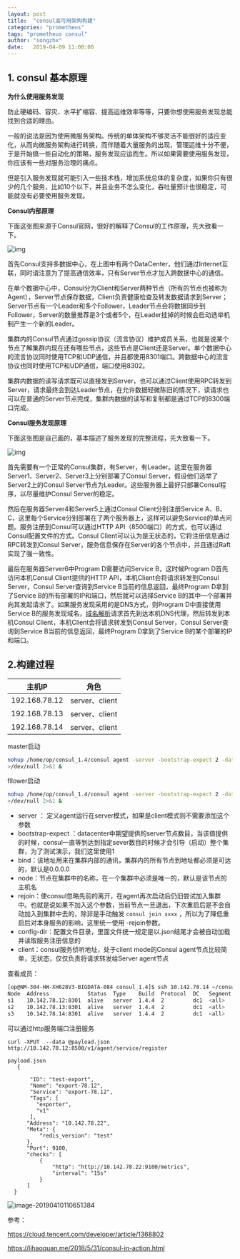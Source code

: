 ```yaml
---
layout: post
title:  "consul高可用架构构建"
categories: "prometheus"
tags: "prometheus consul"
author: "songzhx"
date:   2019-04-09 11:00:00
---
```




## 1. consul 基本原理

**为什么使用服务发现** 

防止硬编码、容灾、水平扩缩容、提高运维效率等等，只要你想使用服务发现总能找到合适的理由。

一般的说法是因为使用微服务架构。传统的单体架构不够灵活不能很好的适应变化，从而向微服务架构进行转换，而伴随着大量服务的出现，管理运维十分不便，于是开始搞一些自动化的策略，服务发现应运而生。所以如果需要使用服务发现，你应该有一些对服务治理的痛点。

但是引入服务发现就可能引入一些技术栈，增加系统总体的复杂度，如果你只有很少的几个服务，比如10个以下，并且业务不怎么变化，吞吐量预计也很稳定，可能就没有必要使用服务发现。



**Consul内部原理** 

下面这张图来源于Consul官网，很好的解释了Consul的工作原理，先大致看一下。

![img](https://tva1.sinaimg.cn/large/006y8mN6gy1g6fczk0xnuj30i20iq3zj.jpg)

首先Consul支持多数据中心，在上图中有两个DataCenter，他们通过Internet互联，同时请注意为了提高通信效率，只有Server节点才加入跨数据中心的通信。

在单个数据中心中，Consul分为Client和Server两种节点（所有的节点也被称为Agent），Server节点保存数据，Client负责健康检查及转发数据请求到Server；Server节点有一个Leader和多个Follower，Leader节点会将数据同步到Follower，Server的数量推荐是3个或者5个，在Leader挂掉的时候会启动选举机制产生一个新的Leader。

集群内的Consul节点通过gossip协议（流言协议）维护成员关系，也就是说某个节点了解集群内现在还有哪些节点，这些节点是Client还是Server。单个数据中心的流言协议同时使用TCP和UDP通信，并且都使用8301端口。跨数据中心的流言协议也同时使用TCP和UDP通信，端口使用8302。

集群内数据的读写请求既可以直接发到Server，也可以通过Client使用RPC转发到Server，请求最终会到达Leader节点，在允许数据轻微陈旧的情况下，读请求也可以在普通的Server节点完成，集群内数据的读写和复制都是通过TCP的8300端口完成。



**Consul服务发现原理** 

下面这张图是自己画的，基本描述了服务发现的完整流程，先大致看一下。

![img](https://tva1.sinaimg.cn/large/006y8mN6gy1g6fczkmux1j30id0c0jsu.jpg)

首先需要有一个正常的Consul集群，有Server，有Leader。这里在服务器Server1、Server2、Server3上分别部署了Consul Server，假设他们选举了Server2上的Consul Server节点为Leader。这些服务器上最好只部署Consul程序，以尽量维护Consul Server的稳定。

然后在服务器Server4和Server5上通过Consul Client分别注册Service A、B、C，这里每个Service分别部署在了两个服务器上，这样可以避免Service的单点问题。服务注册到Consul可以通过HTTP API（8500端口）的方式，也可以通过Consul配置文件的方式。Consul Client可以认为是无状态的，它将注册信息通过RPC转发到Consul Server，服务信息保存在Server的各个节点中，并且通过Raft实现了强一致性。

最后在服务器Server6中Program D需要访问Service B，这时候Program D首先访问本机Consul Client提供的HTTP API，本机Client会将请求转发到Consul Server，Consul Server查询到Service B当前的信息返回，最终Program D拿到了Service B的所有部署的IP和端口，然后就可以选择Service B的其中一个部署并向其发起请求了。如果服务发现采用的是DNS方式，则Program D中直接使用Service B的服务发现域名，[域名解析](https://cloud.tencent.com/product/cns)请求首先到达本机DNS代理，然后转发到本机Consul Client，本机Client会将请求转发到Consul Server，Consul Server查询到Service B当前的信息返回，最终Program D拿到了Service B的某个部署的IP和端口。







## 2.构建过程



| 主机IP        | 角色           |
| ------------- | -------------- |
| 192.168.78.12 | server、client |
| 192.168.78.13 | server、client |
| 192.168.78.14 | server、client |

master启动

```bash
nohup /home/op/consul_1.4/consul agent -server -bootstrap-expect 2 -data-dir /home/op/consul_1.4/data/consul/ -node=s1 -bind=10.142.78.12  -rejoin  -join 10.142.78.12  -client 0.0.0.0 -ui >
>/dev/null 2>&1 &
```



fllower启动

```bash
nohup /home/op/consul_1.4/consul agent -server -bootstrap-expect 2 -data-dir /home/op/consul_1.4/data/consul/ -node=s1 -bind=10.142.78.13  -rejoin  -join 10.142.78.12  -client 0.0.0.0  >
>/dev/null 2>&1 &
```



- server ： 定义agent运行在server模式，如果是client模式则不需要添加这个参数
- bootstrap-expect ：datacenter中期望提供的server节点数目，当该值提供的时候，consul一直等到达到指定sever数目的时候才会引导（启动）整个集群，为了测试演示，我们这里使用1
- bind：该地址用来在集群内部的通讯，集群内的所有节点到地址都必须是可达的，默认是0.0.0.0
- node：节点在集群中的名称，在一个集群中必须是唯一的，默认是该节点的主机名
- rejoin：使consul忽略先前的离开，在agent再次启动后仍旧尝试加入集群中。也就是说如果不加入这个参数，当前节点一旦退出，下次重启后是不会自动加入到集群中去的，除非是手动触发 `consul join xxxx` ，所以为了降低重启后对本身服务的影响，这里统一使用 -rejoin参数。
- config-dir：配置文件目录，里面文件统一规定是以.json结尾才会被自动加载并读取服务注册信息的
- client：consul服务侦听地址，处于client mode的Consul agent节点比较简单，无状态，仅仅负责将请求转发给Server agent节点



查看成员：

```bash
[op@NM-304-HW-XH628V3-BIGDATA-084 consul_1.4]$ ssh 10.142.78.14 ~/consul_1.4/consul members
Node  Address            Status  Type    Build  Protocol  DC   Segment
s1    10.142.78.12:8301  alive   server  1.4.4  2         dc1  <all>
s2    10.142.78.13:8301  alive   server  1.4.4  2         dc1  <all>
s3    10.142.78.14:8301  alive   server  1.4.4  2         dc1  <all>

```





可以通过http服务端口注册服务

```
curl -XPUT  --data @payload.json  http://10.142.78.12:8500/v1/agent/service/register

payload.json
   {
   
       "ID": "test-export",
       "Name": "export-78.12",
       "Service": "export-78.12",
       "Tags": [
         "exporter",
         "v1"
       ],
      "Address": "10.142.78.22",
      "Meta": {
          "redis_version": "test"
      },
      "Port": 9100,
      "checks": [
          {
              "http": "http://10.142.78.22:9100/metrics",
              "interval": "15s"
          }
      ]
  }

```



![image-20190410110651384](https://ws3.sinaimg.cn/large/006tNc79gy1g1xd0luzcuj326k0rqn2h.jpg)



参考： 

<https://cloud.tencent.com/developer/article/1368802>

<https://lihaoquan.me/2018/5/31/consul-in-action.html>

